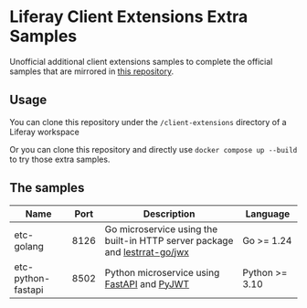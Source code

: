 # Liferay Client Extensions Extra Samples

Unofficial additional client extensions samples to complete the official samples that are mirrored
in [this repository](https://github.com/lgdd/liferay-client-extensions-samples).

## Usage

You can clone this repository under the `/client-extensions` directory of a Liferay workspace

Or you can clone this repository and directly use `docker compose up --build` to try those extra samples.

## The samples

| **Name**           | **Port** | **Description**                                                                                                         | **Language**   |
|--------------------|----------|-------------------------------------------------------------------------------------------------------------------------|----------------|
| etc-golang         | 8126     | Go microservice using the built-in HTTP server package and [lestrrat-go/jwx](https://github.com/lestrrat-go/jwx)        | Go >= 1.24     |
| etc-python-fastapi | 8502     | Python microservice using [FastAPI](https://fastapi.tiangolo.com/) and [PyJWT](https://pyjwt.readthedocs.io/en/stable/) | Python >= 3.10 |